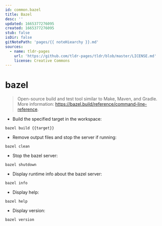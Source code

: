 ```yaml
---
id: common.bazel
title: Bazel
desc: ''
updated: 1665377276095
created: 1665377276095
stub: false
isDir: false
gitNotePath: 'pages/{{ noteHiearchy }}.md'
sources:
  - name: tldr-pages
    url: 'https://github.com/tldr-pages/tldr/blob/master/LICENSE.md'
    license: Creative Commons
---
```

# bazel

> Open-source build and test tool similar to Make, Maven, and Gradle.
> More information: <https://bazel.build/reference/command-line-reference>.

- Build the specified target in the workspace:

`bazel build {{target}}`

- Remove output files and stop the server if running:

`bazel clean`

- Stop the bazel server:

`bazel shutdown`

- Display runtime info about the bazel server:

`bazel info`

- Display help:

`bazel help`

- Display version:

`bazel version`

